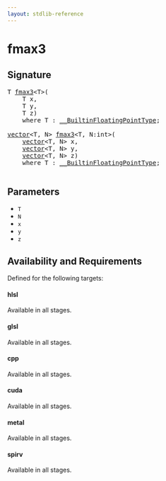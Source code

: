 ```yaml
---
layout: stdlib-reference
---
```


# fmax3

## Signature 

<pre>
T <a href="/stdlib-reference/global-decls/fmax3">fmax3</a>&lt;T&gt;(
    T <span class='code_param'>x</span>,
    T <span class='code_param'>y</span>,
    T <span class='code_param'>z</span>)
    <span class='code_keyword'>where</span> T : <a href="/stdlib-reference/interfaces/BuiltinFloatingPointType/index" class="code_type">__BuiltinFloatingPointType</a>;

<a href="/stdlib-reference/types/vector/index" class="code_type">vector</a>&lt;T, N&gt; <a href="/stdlib-reference/global-decls/fmax3">fmax3</a>&lt;T, N:<span class="code_keyword">int</span>&gt;(
    <a href="/stdlib-reference/types/vector/index" class="code_type">vector</a>&lt;T, N&gt; <span class='code_param'>x</span>,
    <a href="/stdlib-reference/types/vector/index" class="code_type">vector</a>&lt;T, N&gt; <span class='code_param'>y</span>,
    <a href="/stdlib-reference/types/vector/index" class="code_type">vector</a>&lt;T, N&gt; <span class='code_param'>z</span>)
    <span class='code_keyword'>where</span> T : <a href="/stdlib-reference/interfaces/BuiltinFloatingPointType/index" class="code_type">__BuiltinFloatingPointType</a>;

</pre>

## Parameters

* `T`
* `N`
* `x`
* `y`
* `z`

## Availability and Requirements

Defined for the following targets:

#### hlsl
Available in all stages.

#### glsl
Available in all stages.

#### cpp
Available in all stages.

#### cuda
Available in all stages.

#### metal
Available in all stages.

#### spirv
Available in all stages.



